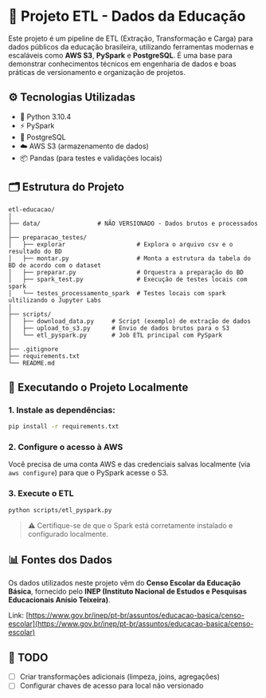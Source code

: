 # 🏫 Projeto ETL - Dados da Educação

Este projeto é um pipeline de ETL (Extração, Transformação e Carga) para dados públicos da educação brasileira, utilizando ferramentas modernas e escaláveis como **AWS S3**, **PySpark** e **PostgreSQL**. É uma base para demonstrar conhecimentos técnicos em engenharia de dados e boas práticas de versionamento e organização de projetos.

## ⚙️ Tecnologias Utilizadas

- 🐍 Python 3.10.4
- ⚡ PySpark
- 🐘 PostgreSQL
- ☁️ AWS S3 (armazenamento de dados)
- 📦 Pandas (para testes e validações locais)

## 🗂️ Estrutura do Projeto

```
etl-educacao/
│
├── data/                # NÃO VERSIONADO - Dados brutos e processados
│
├── preparacao_testes/
│   ├── explorar                    # Explora o arquivo csv e o resultado do BD
│   ├── montar.py                   # Monta a estrutura da tabela do BD de acordo com o dataset
│   ├── preparar.py                 # Orquestra a preparação do BD
│   ├── spark_test.py               # Execução de testes locais com spark
│   └── testes_processamento_spark  # Testes locais com spark ultilizando o Jupyter Labs
│
├── scripts/
│   ├── download_data.py     # Script (exemplo) de extração de dados
│   ├── upload_to_s3.py      # Envio de dados brutos para o S3
│   └── etl_pyspark.py       # Job ETL principal com PySpark
│
├── .gitignore
├── requirements.txt
└── README.md
```

## 🚀 Executando o Projeto Localmente


### 1. Instale as dependências:

```bash
pip install -r requirements.txt
```

### 2. Configure o acesso à AWS

Você precisa de uma conta AWS e das credenciais salvas localmente (via `aws configure`) para que o PySpark acesse o S3.

### 3. Execute o ETL

```bash
python scripts/etl_pyspark.py
```

> ⚠️ Certifique-se de que o Spark está corretamente instalado e configurado localmente.

## 📊 Fontes dos Dados

Os dados utilizados neste projeto vêm do **Censo Escolar da Educação Básica**, fornecido pelo **INEP (Instituto Nacional de Estudos e Pesquisas Educacionais Anísio Teixeira)**.

Link: [https://www.gov.br/inep/pt-br/assuntos/educacao-basica/censo-escolar](https://www.gov.br/inep/pt-br/assuntos/educacao-basica/censo-escolar)


## 📝 TODO

- [ ] Criar transformações adicionais (limpeza, joins, agregações)
- [ ] Configurar chaves de acesso para local não versionado
